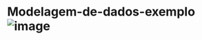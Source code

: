 # Modelagem-de-dados-exemplo![image](https://user-images.githubusercontent.com/26881234/222821028-e229ab34-9af4-468e-8425-72b095bdde23.png)
